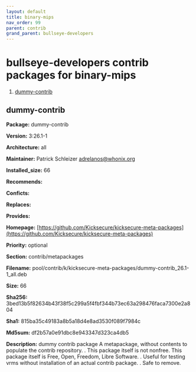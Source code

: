 ```yaml
---
layout: default
title: binary-mips
nav_order: 99
parent: contrib
grand_parent: bullseye-developers
---
```


<h1> bullseye-developers contrib packages for binary-mips</h1>


  1. [dummy-contrib](#dummy-contrib)
  



## dummy-contrib 

**Package:** dummy-contrib

**Version:** 3:26.1-1

**Architecture:**  all

**Maintainer:**  Patrick Schleizer <adrelanos@whonix.org>

**Installed_size:**  66

**Recommends:**  

**Conficts:**  

**Replaces:**  

**Provides:**  

**Homepage:**  [https://github.com/Kicksecure/kicksecure-meta-packages](https://github.com/Kicksecure/kicksecure-meta-packages)

**Priority:**  optional

**Section:** contrib/metapackages

**Filename:**  pool/contrib/k/kicksecure-meta-packages/dummy-contrib_26.1-1_all.deb

**Size:**  66

**Sha256:**  3bed13b5f82634b43f38f5c299a5f4fbf344b73ec63a298476faca7300e2a804

**Sha1:**  815ba35c49183a8b5a18d4e8ad3530f089f7984c

**Md5sum:**  df2b57a0e91dbc8e943347d323ca4db5

**Description:** dummy contrib package
 A metapackage, without contents to populate the contrib repository.
 .
 This package itself is not nonfree.
 This package itself is Free, Open, Freedom, Libre Software.
 .
 Useful for testing vrms without installation of an actual contrib package.
 .
 Safe to remove.



